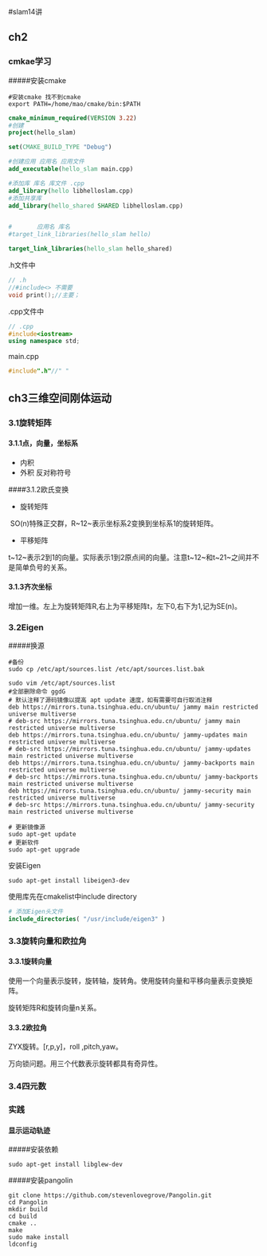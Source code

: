 #slam14讲

## ch2 

### cmkae学习

#####安装cmake

```shell
#安装cmake 找不到cmake
export PATH=/home/mao/cmake/bin:$PATH
```



```cmake
cmake_minimum_required(VERSION 3.22)
#创建
project(hello_slam)

set(CMAKE_BUILD_TYPE "Debug")

#创建应用 应用名 应用文件
add_executable(hello_slam main.cpp)

#添加库 库名 库文件 .cpp
add_library(hello libhelloslam.cpp)
#添加共享库
add_library(hello_shared SHARED libhelloslam.cpp)


#       应用名 库名
#target_link_libraries(hello_slam hello)

target_link_libraries(hello_slam hello_shared)
```

.h文件中 

```c++
// .h
//#include<> 不需要
void print();//主要；
```

 .cpp文件中

```c++
// .cpp
#include<iostream>
using namespace std;
```

main.cpp

```c++
#include".h"//" "
```



## ch3三维空间刚体运动

### 3.1旋转矩阵

#### 3.1.1点，向量，坐标系

* 内积
* 外积 反对称符号

####3.1.2欧氏变换

* 旋转矩阵

​		SO(n)特殊正交群，R~12~表示坐标系2变换到坐标系1的旋转矩阵。

* 平移矩阵

​		t~12~表示2到1的向量。实际表示1到2原点间的向量。注意t~12~和t~21~之间并不是简单负号的关系。

#### 3.1.3齐次坐标

 增加一维。左上为旋转矩阵R,右上为平移矩阵t，左下0,右下为1,记为SE(n)。

### 3.2Eigen

#####换源

```shell
#备份
sudo cp /etc/apt/sources.list /etc/apt/sources.list.bak

sudo vim /etc/apt/sources.list
#全部删除命令 ggdG
# 默认注释了源码镜像以提高 apt update 速度，如有需要可自行取消注释
deb https://mirrors.tuna.tsinghua.edu.cn/ubuntu/ jammy main restricted universe multiverse
# deb-src https://mirrors.tuna.tsinghua.edu.cn/ubuntu/ jammy main restricted universe multiverse
deb https://mirrors.tuna.tsinghua.edu.cn/ubuntu/ jammy-updates main restricted universe multiverse
# deb-src https://mirrors.tuna.tsinghua.edu.cn/ubuntu/ jammy-updates main restricted universe multiverse
deb https://mirrors.tuna.tsinghua.edu.cn/ubuntu/ jammy-backports main restricted universe multiverse
# deb-src https://mirrors.tuna.tsinghua.edu.cn/ubuntu/ jammy-backports main restricted universe multiverse
deb https://mirrors.tuna.tsinghua.edu.cn/ubuntu/ jammy-security main restricted universe multiverse
# deb-src https://mirrors.tuna.tsinghua.edu.cn/ubuntu/ jammy-security main restricted universe multiverse

# 更新镜像源
sudo apt-get update
# 更新软件
sudo apt-get upgrade  
```



安装Eigen

```shell
sudo apt-get install libeigen3-dev
```

使用库先在cmakelist中include directory

```cmake
# 添加Eigen头文件
include_directories( "/usr/include/eigen3" )
```



### 3.3旋转向量和欧拉角

#### 3.3.1旋转向量

使用一个向量表示旋转，旋转轴，旋转角。使用旋转向量和平移向量表示变换矩阵。

旋转矩阵R和旋转向量n关系。

#### 3.3.2欧拉角

ZYX旋转。[r,p,y]，roll ,pitch,yaw。

万向锁问题。用三个代数表示旋转都具有奇异性。

### 3.4四元数

### 实践

#### 显示运动轨迹

#####安装依赖

```shell
sudo apt-get install libglew-dev
```

#####安装pangolin

```shell
git clone https://github.com/stevenlovegrove/Pangolin.git
cd Pangolin
mkdir build
cd build
cmake ..
make
sudo make install
ldconfig
```









